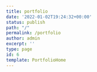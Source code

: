 ```yaml
---
title: portfolio
date: '2022-01-02T19:24:32+00:00'
status: publish
path: "/"
permalink: /portfolio
author: admin
excerpt: ''
type: page
id: 6
template: PortfolioHome
---
```

<!DOCTYPE html PUBLIC "-//W3C//DTD HTML 4.0 Transitional//EN" "http://www.w3.org/TR/REC-html40/loose.dtd">
<?xml encoding="UTF-8">
